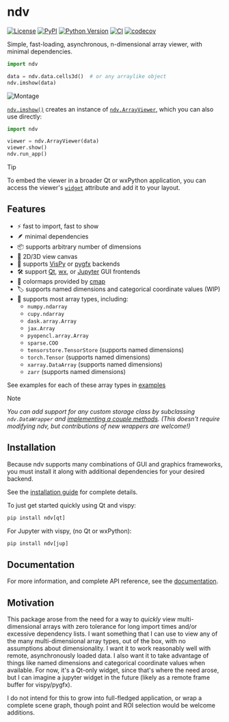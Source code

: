 # ndv

[![License](https://img.shields.io/pypi/l/ndv.svg?color=green)](https://github.com/pyapp-kit/ndv/raw/main/LICENSE)
[![PyPI](https://img.shields.io/pypi/v/ndv.svg?color=green)](https://pypi.org/project/ndv)
[![Python Version](https://img.shields.io/pypi/pyversions/ndv.svg?color=green)](https://python.org)
[![CI](https://github.com/pyapp-kit/ndv/actions/workflows/ci.yml/badge.svg)](https://github.com/pyapp-kit/ndv/actions/workflows/ci.yml)
[![codecov](https://codecov.io/gh/pyapp-kit/ndv/branch/main/graph/badge.svg)](https://codecov.io/gh/pyapp-kit/ndv)

Simple, fast-loading, asynchronous, n-dimensional array viewer, with minimal dependencies.

```python
import ndv

data = ndv.data.cells3d()  # or any arraylike object
ndv.imshow(data)
```

![Montage](https://github.com/pyapp-kit/ndv/assets/1609449/712861f7-ddcb-4ecd-9a4c-ba5f0cc1ee2c)

[`ndv.imshow()`](https://pyapp-kit.github.io/ndv/dev/reference/ndv/#ndv.imshow)
creates an instance of
[`ndv.ArrayViewer`](https://pyapp-kit.github.io/ndv/dev/reference/ndv/controllers/#ndv.controllers.ArrayViewer),
which you can also use directly:

```python
import ndv

viewer = ndv.ArrayViewer(data)
viewer.show()
ndv.run_app()
```

> [!TIP]
> To embed the viewer in a broader Qt or wxPython application, you can
> access the viewer's
> [`widget`](https://pyapp-kit.github.io/ndv/dev/reference/ndv/controllers/#ndv.controllers.ArrayViewer.widget)
> attribute and add it to your layout.

## Features

- ⚡️ fast to import, fast to show
- 🪶 minimal dependencies
- 📦 supports arbitrary number of dimensions
- 🥉 2D/3D view canvas
- 🌠 supports [VisPy](https://github.com/vispy/vispy) or
  [pygfx](https://github.com/pygfx/pygfx) backends
- 🛠️ support [Qt](https://doc.qt.io), [wx](https://www.wxpython.org), or
  [Jupyter](https://jupyter.org) GUI frontends
- 🎨 colormaps provided by [cmap](https://cmap-docs.readthedocs.io/)
- 🏷️ supports named dimensions and categorical coordinate values (WIP)
- 🦆 supports most array types, including:
    - `numpy.ndarray`
    - `cupy.ndarray`
    - `dask.array.Array`
    - `jax.Array`
    - `pyopencl.array.Array`
    - `sparse.COO`
    - `tensorstore.TensorStore` (supports named dimensions)
    - `torch.Tensor` (supports named dimensions)
    - `xarray.DataArray` (supports named dimensions)
    - `zarr` (supports named dimensions)

See examples for each of these array types in
[examples](https://github.com/pyapp-kit/ndv/tree/main/examples)

> [!NOTE]
> *You can add support for any custom storage class by subclassing
> `ndv.DataWrapper` and [implementing a couple
> methods](https://github.com/pyapp-kit/ndv/blob/main/examples/custom_store.py).
> (This doesn't require modifying ndv, but contributions of new wrappers are
> welcome!)*

## Installation

Because ndv supports many combinations of GUI and graphics frameworks,
you must install it along with additional dependencies for your desired backend.

See the [installation guide](https://pyapp-kit.github.io/ndv/dev/install/) for
complete details.

To just get started quickly using Qt and vispy:
  
```python
pip install ndv[qt]
```

For Jupyter with vispy, (no Qt or wxPython):

```python
pip install ndv[jup]
```

## Documentation

For more information, and complete API reference, see the
[documentation](https://pyapp-kit.github.io/ndv/).

## Motivation

This package arose from the need for a way to *quickly* view multi-dimensional
arrays with zero tolerance for long import times and/or excessive dependency
lists. I want something that I can use to view any of the many multi-dimensional
array types, out of the box, with no assumptions about dimensionality. I want it
to work reasonably well with remote, asynchronously loaded data. I also want it
to take advantage of things like named dimensions and categorical coordinate
values when available. For now, it's a Qt-only widget, since that's where the
need arose, but I can imagine a jupyter widget in the future (likely as a remote
frame buffer for vispy/pygfx).

I do not intend for this to grow into full-fledged application, or wrap a
complete scene graph, though point and ROI selection would be welcome additions.
